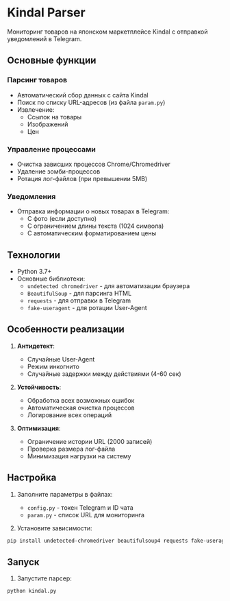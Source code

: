 # Kindal Parser

Мониторинг товаров на японском маркетплейсе Kindal с отправкой уведомлений в Telegram.

## Основные функции

### Парсинг товаров
- Автоматический сбор данных с сайта Kindal
- Поиск по списку URL-адресов (из файла `param.py`)
- Извлечение:
  - Ссылок на товары
  - Изображений
  - Цен

### Управление процессами
- Очистка зависших процессов Chrome/Chromedriver
- Удаление зомби-процессов
- Ротация лог-файлов (при превышении 5MB)

### Уведомления
- Отправка информации о новых товарах в Telegram:
  - С фото (если доступно)
  - С ограничением длины текста (1024 символа)
  - С автоматическим форматированием цены

## Технологии

- Python 3.7+
- Основные библиотеки:
  - `undetected chromedriver` - для автоматизации браузера
  - `BeautifulSoup` - для парсинга HTML
  - `requests` - для отправки в Telegram
  - `fake-useragent` - для ротации User-Agent

## Особенности реализации

1. **Антидетект**:
   - Случайные User-Agent
   - Режим инкогнито
   - Случайные задержки между действиями (4-60 сек)

2. **Устойчивость**:
   - Обработка всех возможных ошибок
   - Автоматическая очистка процессов
   - Логирование всех операций

3. **Оптимизация**:
   - Ограничение истории URL (2000 записей)
   - Проверка размера лог-файла
   - Минимизация нагрузки на систему

## Настройка

1. Заполните параметры в файлах:
   - `config.py` - токен Telegram и ID чата
   - `param.py` - список URL для мониторинга

2. Установите зависимости:
```bash
pip install undetected-chromedriver beautifulsoup4 requests fake-useragent
```

## Запуск

1. Запустите парсер:
```bash
python kindal.py
```